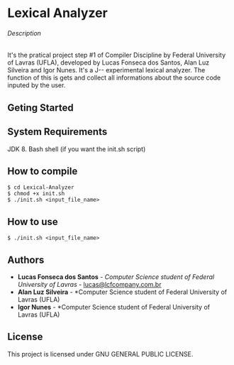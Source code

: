 # Lexical Analyzer
###### Description
It's the pratical project step #1 of Compiler Discipline by Federal 
University of Lavras (UFLA), developed by Lucas Fonseca dos Santos, Alan 
Luz Silveira and Igor Nunes. It's a J-- experimental lexical analyzer. 
The function of this is gets and collect all informations about the 
source code inputed by the user.

## Geting Started


## System Requirements
JDK 8.
Bash shell (if you want the init.sh script)

## How to compile

```
$ cd Lexical-Analyzer
$ chmod +x init.sh
$ ./init.sh <input_file_name>
```

## How to use

```
$ ./init.sh <input_file_name>
```

## Authors
* **Lucas Fonseca dos Santos** - *Computer Science student of Federal University of Lavras* - lucas@lcfcompany.com.br
* **Alan Luz Silveira** - *Computer Science student of Federal 
University of Lavras (UFLA)
* **Igor Nunes** - *Computer Science student of Federal University of 
Lavras (UFLA)

## License
This project is licensed under  GNU GENERAL PUBLIC LICENSE.


